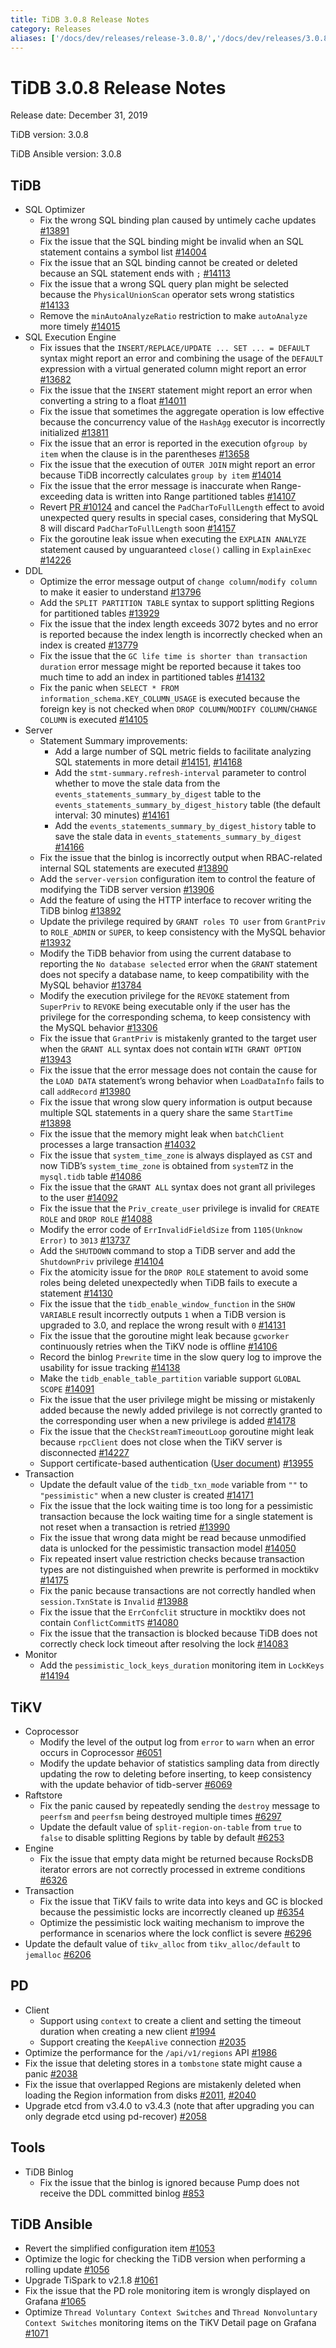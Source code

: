 ```yaml
---
title: TiDB 3.0.8 Release Notes
category: Releases
aliases: ['/docs/dev/releases/release-3.0.8/','/docs/dev/releases/3.0.8/']
---
```


# TiDB 3.0.8 Release Notes

Release date: December 31, 2019

TiDB version: 3.0.8

TiDB Ansible version: 3.0.8

## TiDB

+ SQL Optimizer
    - Fix the wrong SQL binding plan caused by untimely cache updates [#13891](https://github.com/pingcap/tidb/pull/13891)
    - Fix the issue that the SQL binding might be invalid when an SQL statement contains a symbol list [#14004](https://github.com/pingcap/tidb/pull/14004)
    - Fix the issue that an SQL binding cannot be created or deleted because an SQL statement ends with `;` [#14113](https://github.com/pingcap/tidb/pull/14113)
    - Fix the issue that a wrong SQL query plan might be selected because the `PhysicalUnionScan` operator sets wrong statistics [#14133](https://github.com/pingcap/tidb/pull/14133)
    - Remove the `minAutoAnalyzeRatio` restriction to make `autoAnalyze` more timely [#14015](https://github.com/pingcap/tidb/pull/14015)
+ SQL Execution Engine
    - Fix issues that the `INSERT/REPLACE/UPDATE ... SET ... = DEFAULT` syntax might report an error and combining the usage of the `DEFAULT` expression with a virtual generated column might report an error [#13682](https://github.com/pingcap/tidb/pull/13682)
    - Fix the issue that the `INSERT` statement might report an error when converting a string to a float [#14011](https://github.com/pingcap/tidb/pull/14011)
    - Fix the issue that sometimes the aggregate operation is low effective because the concurrency value of the `HashAgg` executor is incorrectly initialized [#13811](https://github.com/pingcap/tidb/pull/13811)
    - Fix the issue that an error is reported in the execution of`group by item` when the clause is in the parentheses [#13658](https://github.com/pingcap/tidb/pull/13658)
    - Fix the issue that the execution of `OUTER JOIN` might report an error because TiDB incorrectly calculates `group by item` [#14014](https://github.com/pingcap/tidb/pull/14014)
    - Fix the issue that the error message is inaccurate when Range-exceeding data is written into Range partitioned tables [#14107](https://github.com/pingcap/tidb/pull/14107)
    - Revert [PR #10124](https://github.com/pingcap/tidb/pull/10124) and cancel the `PadCharToFullLength` effect to avoid unexpected query results in special cases, considering that MySQL 8 will discard `PadCharToFullLength` soon [#14157](https://github.com/pingcap/tidb/pull/14157)
    - Fix the goroutine leak issue when executing the `EXPLAIN ANALYZE` statement caused by unguaranteed `close()` calling in `ExplainExec` [#14226](https://github.com/pingcap/tidb/pull/14226)
+ DDL
    - Optimize the error message output of `change column`/`modify column` to make it easier to understand [#13796](https://github.com/pingcap/tidb/pull/13796)
    - Add the `SPLIT PARTITION TABLE` syntax to support splitting Regions for partitioned tables [#13929](https://github.com/pingcap/tidb/pull/13929)
    - Fix the issue that the index length exceeds 3072 bytes and no error is reported because the index length is incorrectly checked when an index is created [#13779](https://github.com/pingcap/tidb/pull/13779)
    - Fix the issue that the `GC life time is shorter than transaction duration` error message might be reported because it takes too much time to add an index in partitioned tables [#14132](https://github.com/pingcap/tidb/pull/14132)
    - Fix the panic when `SELECT * FROM information_schema.KEY_COLUMN_USAGE` is executed because the foreign key is not checked when `DROP COLUMN`/`MODIFY COLUMN`/`CHANGE COLUMN` is executed [#14105](https://github.com/pingcap/tidb/pull/14105)
+ Server
    - Statement Summary improvements:
        - Add a large number of SQL metric fields to facilitate analyzing SQL statements in more detail [#14151](https://github.com/pingcap/tidb/pull/14151), [#14168](https://github.com/pingcap/tidb/pull/14168)
        - Add the `stmt-summary.refresh-interval` parameter to control whether to move the stale data from the `events_statements_summary_by_digest` table to the `events_statements_summary_by_digest_history` table (the default interval: 30 minutes) [#14161](https://github.com/pingcap/tidb/pull/14161)
        - Add the `events_statements_summary_by_digest_history` table to save the stale data in `events_statements_summary_by_digest` [#14166](https://github.com/pingcap/tidb/pull/14166)
    - Fix the issue that the binlog is incorrectly output when RBAC-related internal SQL statements are executed [#13890](https://github.com/pingcap/tidb/pull/13890)
    - Add the `server-version` configuration item to control the feature of modifying the TiDB server version [#13906](https://github.com/pingcap/tidb/pull/13906)
    - Add the feature of using the HTTP interface to recover writing the TiDB binlog [#13892](https://github.com/pingcap/tidb/pull/13892)
    - Update the privilege required by `GRANT roles TO user` from `GrantPriv` to `ROLE_ADMIN` or `SUPER`, to keep consistency with the MySQL behavior [#13932](https://github.com/pingcap/tidb/pull/13932)
    - Modify the TiDB behavior from using the current database to reporting the `No database selected` error when the `GRANT` statement does not specify a database name, to keep compatibility with the MySQL behavior [#13784](https://github.com/pingcap/tidb/pull/13784)
    - Modify the execution privilege for the `REVOKE` statement from `SuperPriv` to `REVOKE` being executable only if the user has the privilege for the corresponding schema, to keep consistency with the MySQL behavior [#13306](https://github.com/pingcap/tidb/pull/13306)
    - Fix the issue that `GrantPriv` is mistakenly granted to the target user when the `GRANT ALL` syntax does not contain `WITH GRANT OPTION` [#13943](https://github.com/pingcap/tidb/pull/13943)
    - Fix the issue that the error message does not contain the cause for the `LOAD DATA` statement’s wrong behavior when `LoadDataInfo` fails to call `addRecord` [#13980](https://github.com/pingcap/tidb/pull/13980)
    - Fix the issue that wrong slow query information is output because multiple SQL statements in a query share the same `StartTime` [#13898](https://github.com/pingcap/tidb/pull/13898)
    - Fix the issue that the memory might leak when `batchClient` processes a large transaction [#14032](https://github.com/pingcap/tidb/pull/14032)
    - Fix the issue that `system_time_zone` is always displayed as `CST` and now TiDB’s `system_time_zone` is obtained from `systemTZ` in the `mysql.tidb` table [#14086](https://github.com/pingcap/tidb/pull/14086)
    - Fix the issue that the `GRANT ALL` syntax does not grant all privileges to the user [#14092](https://github.com/pingcap/tidb/pull/14092)
    - Fix the issue that the `Priv_create_user` privilege is invalid for `CREATE ROLE` and `DROP ROLE` [#14088](https://github.com/pingcap/tidb/pull/14088)
    - Modify the error code of `ErrInvalidFieldSize` from `1105(Unknow Error)` to `3013` [#13737](https://github.com/pingcap/tidb/pull/13737)
    - Add the `SHUTDOWN` command to stop a TiDB server and add the `ShutdownPriv` privilege [#14104](https://github.com/pingcap/tidb/pull/14104)
    - Fix the atomicity issue for the `DROP ROLE` statement to avoid some roles being deleted unexpectedly when TiDB fails to execute a statement [#14130](https://github.com/pingcap/tidb/pull/14130)
    - Fix the issue that the `tidb_enable_window_function` in the `SHOW VARIABLE` result incorrectly outputs `1` when a TiDB version is upgraded to 3.0, and replace the wrong result with `0` [#14131](https://github.com/pingcap/tidb/pull/14131)
    - Fix the issue that the goroutine might leak because `gcworker` continuously retries when the TiKV node is offline [#14106](https://github.com/pingcap/tidb/pull/14106)
    - Record the binlog `Prewrite` time in the slow query log to improve the usability for issue tracking [#14138](https://github.com/pingcap/tidb/pull/14138)
    - Make the `tidb_enable_table_partition` variable support `GLOBAL SCOPE` [#14091](https://github.com/pingcap/tidb/pull/14091)
    - Fix the issue that the user privilege might be missing or mistakenly added because the newly added privilege is not correctly granted to the corresponding user when a new privilege is added [#14178](https://github.com/pingcap/tidb/pull/14178)
    - Fix the issue that the `CheckStreamTimeoutLoop` goroutine might leak because `rpcClient` does not close when the TiKV server is disconnected [#14227](https://github.com/pingcap/tidb/pull/14227)
    - Support certificate-based authentication ([User document](/certificate-authentication.md)) [#13955](https://github.com/pingcap/tidb/pull/13955)
+ Transaction
    - Update the default value of the `tidb_txn_mode` variable from `""` to `"pessimistic"` when a new cluster is created [#14171](https://github.com/pingcap/tidb/pull/14171)
    - Fix the issue that the lock waiting time is too long for a pessimistic transaction because the lock waiting time for a single statement is not reset when a transaction is retried [#13990](https://github.com/pingcap/tidb/pull/13990)
    - Fix the issue that wrong data might be read because unmodified data is unlocked for the pessimistic transaction model [#14050](https://github.com/pingcap/tidb/pull/14050)
    - Fix repeated insert value restriction checks because transaction types are not distinguished when prewrite is performed in mocktikv [#14175](https://github.com/pingcap/tidb/pull/14175)
    - Fix the panic because transactions are not correctly handled when `session.TxnState` is `Invalid` [#13988](https://github.com/pingcap/tidb/pull/13988)
    - Fix the issue that the `ErrConfclit` structure in mocktikv does not contain `ConflictCommitTS` [#14080](https://github.com/pingcap/tidb/pull/14080)
    - Fix the issue that the transaction is blocked because TiDB does not correctly check lock timeout after resolving the lock [#14083](https://github.com/pingcap/tidb/pull/14083)
+ Monitor
    - Add the `pessimistic_lock_keys_duration` monitoring item in `LockKeys` [#14194](https://github.com/pingcap/tidb/pull/14194)

## TiKV

+ Coprocessor
    - Modify the level of the output log from `error` to `warn` when an error occurs in Coprocessor [#6051](https://github.com/tikv/tikv/pull/6051)
    - Modify the update behavior of statistics sampling data from directly updating the row to deleting before inserting, to keep consistency with the update behavior of tidb-server [#6069](https://github.com/tikv/tikv/pull/6096)
+ Raftstore
    - Fix the panic caused by repeatedly sending the `destroy` message to `peerfsm` and `peerfsm` being destroyed multiple times [#6297](https://github.com/tikv/tikv/pull/6297)
    - Update the default value of `split-region-on-table` from `true` to `false` to disable splitting Regions by table by default [#6253](https://github.com/tikv/tikv/pull/6253)
+ Engine
    - Fix the issue that empty data might be returned because RocksDB iterator errors are not correctly processed in extreme conditions [#6326](https://github.com/tikv/tikv/pull/6326)
+ Transaction
    - Fix the issue that TiKV fails to write data into keys and GC is blocked because the pessimistic locks are incorrectly cleaned up [#6354](https://github.com/tikv/tikv/pull/6354)
    - Optimize the pessimistic lock waiting mechanism to improve the performance in scenarios where the lock conflict is severe [#6296](https://github.com/tikv/tikv/pull/6296)
+ Update the default value of `tikv_alloc` from `tikv_alloc/default` to `jemalloc` [#6206](https://github.com/tikv/tikv/pull/6206)

## PD

- Client
    - Support using `context` to create a client and setting the timeout duration when creating a new client [#1994](https://github.com/pingcap/pd/pull/1994)
    - Support creating the `KeepAlive` connection [#2035](https://github.com/pingcap/pd/pull/2035)
- Optimize the performance for the `/api/v1/regions` API [#1986](https://github.com/pingcap/pd/pull/1986)
- Fix the issue that deleting stores in a `tombstone` state might cause a panic [#2038](https://github.com/pingcap/pd/pull/2038)
- Fix the issue that overlapped Regions are mistakenly deleted when loading the Region information from disks [#2011](https://github.com/pingcap/pd/issues/2011), [#2040](https://github.com/pingcap/pd/pull/2040)
- Upgrade etcd from v3.4.0 to v3.4.3 (note that after upgrading you can only degrade etcd using pd-recover) [#2058](https://github.com/pingcap/pd/pull/2058)

## Tools

+ TiDB Binlog
    - Fix the issue that the binlog is ignored because Pump does not receive the DDL committed binlog [#853](https://github.com/pingcap/tidb-binlog/pull/853)

## TiDB Ansible

- Revert the simplified configuration item [#1053](https://github.com/pingcap/tidb-ansible/pull/1053)
- Optimize the logic for checking the TiDB version when performing a rolling update [#1056](https://github.com/pingcap/tidb-ansible/pull/1056)
- Upgrade TiSpark to v2.1.8 [#1061](https://github.com/pingcap/tidb-ansible/pull/1061)
- Fix the issue that the PD role monitoring item is wrongly displayed on Grafana [#1065](https://github.com/pingcap/tidb-ansible/pull/1065)
- Optimize `Thread Voluntary Context Switches` and `Thread Nonvoluntary Context Switches` monitoring items on the TiKV Detail page on Grafana [#1071](https://github.com/pingcap/tidb-ansible/pull/1071)
